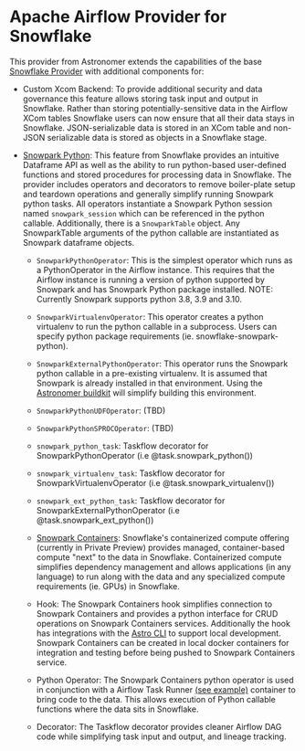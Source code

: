 # Apache Airflow Provider for Snowflake

This provider from Astronomer extends the capabilities of the base [Snowflake Provider](https://github.com/apache/airflow/tree/main/airflow/providers/snowflake) with additional components for:  
  
- Custom Xcom Backend: To provide additional security and data governance this feature allows storing task input and output in Snowflake. Rather than storing potentially-sensitive data in the Airflow XCom tables Snowflake users can now ensure that all their data stays in Snowflake.  JSON-serializable data is stored in an XCom table and non-JSON serializable data is stored as objects in a Snowflake stage.
      
- [Snowpark Python](https://docs.snowflake.com/en/developer-guide/snowpark/python/index): This feature from Snowflake provides an intuitive Dataframe API as well as the ability to run python-based user-defined functions and stored procedures for processing data in Snowflake.  The provider includes operators and decorators to remove boiler-plate setup and teardown operations and generally simplify running Snowpark python tasks.  All operators instantiate a Snowpark Python session named `snowpark_session` which can be referenced in the python callable.  Additionally, there is a `SnowparkTable` object.  Any SnowparkTable arguments of the python callable are instantiated as Snowpark dataframe objects.
  - `SnowparkPythonOperator`: This is the simplest operator which runs as a PythonOperator in the Airflow instance.  This requires that the Airflow instance is running a version of python supported by Snowpark and has Snowpark Python package installed. NOTE: Currently Snowpark supports python 3.8, 3.9 and 3.10.
  - `SnowparkVirtualenvOperator`: This operator creates a python virtualenv to run the python callable in a subprocess.  Users can specify python package requirements (ie. snowflake-snowpark-python).  
  - `SnowparkExternalPythonOperator`: This operator runs the Snowpark python callable in a pre-existing virtualenv. It is assumed that Snowpark is already installed in that environment. Using the [Astronomer buildkit](https://github.com/astronomer/astro-provider-venv) will simplify building this environment.
  - `SnowparkPythonUDFOperator`: (TBD) 
  - `SnowparkPythonSPROCOperator`: (TBD)
  - `snowpark_python_task`: Taskflow decorator for SnowparkPythonOperator (i.e @task.snowpark_python())
  - `snowpark_virtualenv_task`: Taskflow decorator for SnowparkVirtualenvOperator (i.e @task.snowpark_virtualenv())
  - `snowpark_ext_python_task`: Taskflow decorator for SnowparkExternalPythonOperator (i.e @task.snowpark_ext_python())

  - [Snowpark Containers](https://www.snowflake.com/snowpark-container-services/): Snowflake's containerized compute offering (currently in Private Preview) provides managed, container-based compute "next" to the data in Snowflake.  Containerized compute simplifies dependency management and allows applications (in any language) to run along with the data and any specialized compute requirements (ie. GPUs) in Snowflake.
  - Hook: The Snowpark Containers hook simplifies connection to Snowpark Containers and provides a python interface for CRUD operations on Snowpark Containers services.  Additionally the hook has integrations with the [Astro CLI](https://github.com/astronomer/astro-cli) to support local development.  Snowpark Containers can be created in local docker containers for integration and testing before being pushed to Snowpark Containers service. 
  - Python Operator: The Snowpark Containers python operator is used in conjunction with a Airflow Task Runner [(see example)](https://github.com/astronomer/airflow-snowpark-containers-demo/tree/main/include/airflow-runner) container to bring code to the data.  This allows execution of Python callable functions where the data sits in Snowflake. 
  - Decorator: The Taskflow decorator provides cleaner Airflow DAG code while simplifying task input and output, and lineage tracking.